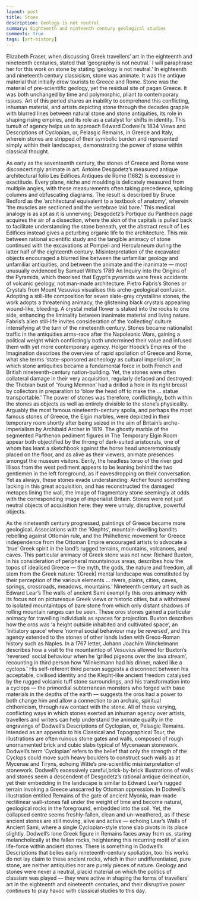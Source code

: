 ```yaml
---
layout: post
title: Stone
description: Geology is not neutral
summary: Eighteenth and ninteenth century geological studies
comments: true
tags: [art-history]
---
```

Elizabeth Fraser, when discussing Greek travellers’ art in the eighteenth and
nineteenth centuries, stated that ‘geography is not neutral.’ I will paraphrase her for this
work on stone by stating ‘geology is not neutral.’ In eighteenth and nineteenth century
classicism, stone was animate. It was the antique material that initially drew tourists to
Greece and Rome. Stone was the material of pre-scientific geology, yet the residual site of
pagan Greece. It was both unchanged by time and polymorphic, pliant to contemporary
issues. Art of this period shares an inability to comprehend this conflicting, inhuman material,
and artists depicting stone through the decades grapple with blurred lines between natural
stone and stone antiquities, its role in shaping rising empires, and its role as a catalyst for
shifts in identity. This tumult of agency helps us to approach Edward Dodwell’s 1834 Views
and Descriptions of Cyclopian, or, Pelasgic Remains, in Greece and Italy, wherein stones
are stripped of their symbolic burden and represented simply within their landscapes,
demonstrating the power of stone within classical thought.

As early as the seventeenth century, the stones of Greece and Rome were
disconcertingly animate in art. Antoine Desgodetz’s measured antique architectural folio Les
Edifices Antiques de Rome (1682) is excessive in exactitude. Every plane, niche and
moulding is delicately measured from multiple angles, with these measurements often taking
precedence, splicing columns and obfuscating diagrams. The result is described by Bruce
Redford as the ‘architectural equivalent to a textbook of anatomy’, wherein ‘the muscles are
sectioned and the vertebrae laid bare.’ This medical analogy is as apt as it is unnerving;
Desgodetz’s Portique du Pantheon page acquires the air of a dissection, where the skin of
the capitals is pulled back to facilitate understanding the stone beneath, yet the abstract
result of Les Edifices instead gives a peturbing organic life to the architecture.
This mix between rational scientific study and the tangible animacy of stone
continued with the excavations at Pompeii and Herculaneum during the latter half of the
eighteenth century. Misinterpretation of the excavated objects encouraged a blurred line
between the unfamiliar geology and unfamiliar antiquities, and between the animate and the
inanimate — most unusually evidenced by Samuel Witte’s 1789 An Inquiry into the Origins
of the Pyramids, which theorised that Egypt’s pyramids were freak accidents of volcanic
geology, not man-made architecture. Pietro Fabris’s Stones or Crystals from Mount Vesuvius
visualises this arche-geological confusion. Adopting a still-life composition for seven
slate-grey crystalline stones, the work adopts a threatening animacy, the glistening black
crystals appearing wound-like, bleeding. A crystal metal flower is staked into the rocks to
one side, enhancing the liminality between inanimate material and living nature.
Fabris’s alien still-life invites consideration of the ‘collecting’ culture intensifying at the
turn of the nineteenth century. Stones became nationalist traffic in the antiquities arms-race
after the Napoleonic Wars, gaining a political weight which conflictingly both undermined
their value and infused them with yet more contemporary agency. Holger Hoock’s Empires of
the Imagination describes the overview of rapid spoliation of Greece and Rome, what she
terms ‘state-sponsored archeology as cultural imperialism’, in which stone antiquities
became a fundamental force in both French and British nineteenth-century nation-building.
Yet, the stones were often collateral damage in their very acquisition, regularly defaced and
destroyed: the Thebian bust of ‘Young Memnon’ had a drilled a hole in its right breast by
collectors in preparation to ‘blow the head off to make the ... statue transportable.’ The
power of stones was therefore, conflictingly, both within the stones as objects as well as
entirely divisible to the stone’s physicality. Arguably the most famous nineteenth-century
spolia, and perhaps the most famous stones of Greece, the Elgin marbles, were depicted in
their temporary room shortly after being seized in the aim of Britain’s arche-imperialism by
Archibald Archer in 1819. The ghostly marble of the segmented Parthenon pediment figures
in The Temporary Elgin Room appear both objectified by the throng of dark-suited
aristocrats, one of whom has leant a sketchbook against the horse head unceremoniously
placed on the floor, and as alive as their viewers, animate presences amongst the museum
visitors. Eerily, the headless torso of the river god Illisos from the west pediment appears to
be leaning behind the two gentlemen in the left foreground, as if eavesdropping on their
conversation. Yet as always, these stones evade understanding: Archer found something
lacking in this great acquisition, and has reconstructed the damaged metopes lining the wall,
the image of fragmentary stone seemingly at odds with the corresponding image of
imperialist Britain. Stones were not just neutral objects of acquisition here: they were unruly,
disruptive, powerful objects.

As the nineteenth century progressed, paintings of Greece became more geological.
Associations with the ‘Klephts’, mountain-dwelling bandits rebelling against Ottoman rule,
and the Philhellenic movement for Greece independence from the Ottoman Empire
encouraged artists to advocate a ‘true’ Greek spirit in the land’s rugged terrains, mountains,
volcanoes, and caves. This particular animacy of Greek stone was not new: Richard Buxton,
in his consideration of peripheral mountainous areas, describes how the topos of idealised
Greece — the myth, the gods, the nature and freedom, all stem from the Greek nature:
‘[Greek] mental landscape was constituted by their perception of the various elements ...
rivers, plains, cities, caves, springs, crossroads, meadows, mountains.’ Nineteenth century
art such as Edward Lear’s The walls of ancient Sami exemplify this oros animacy with its
focus not on picturesque Greek views or historic cities, but a withdrawal to isolated
mountaintops of bare stone from which only distant shadows of rolling mountain ranges can
be seen. These oros stones gained a particular animacy for travelling individuals as spaces
for projection. Buxton describes how the oros was ‘a height outside inhabited and cultivated
space’, an ‘initiatory space’ where ‘normal social behaviour may be reversed’, and this
agency extended to the stones of other lands laden with Greco-Roman history such as
Naples. In a 1767 letter, Johann Joachim Winckelmann describes how a visit to the
mountaintop of Vesuvius allowed for Buxton’s ‘reversed’ social behaviour when he ‘grilled
pigeons over the lava stream’, recounting in third person how ‘Winkelmann had his dinner,
naked like a cyclops.’ His self-referent third person suggests a disconnect between his
acceptable, civilised identity and the Klepht-like ancient freedom catalysed by the rugged
volcanic tuff stone surroundings, and his transformation into a cyclops — the primordial
subterranean monsters who forged with base materials in the depths of the earth —
suggests the oros had a power to both change him and allow a connection to an archaic,
spiritual chthonicism, through raw contact with the stone.
All of these varying, conflicting ways in which stones exerted an inhuman agency
over artists, travellers and writers can help understand the animate quality in the engravings
of Dodwell’s Descriptions of Cyclopian, or, Pelasgic Remains. Intended as an appendix to
his Classical and Topographical Tour, the illustrations are often ruinous stone gates and
walls, composed of rough unornamented brick and cubic slabs typical of Mycenaean
stonework. Dodwell’s term ‘Cyclopian’ refers to the belief that only the strength of the
Cyclops could move such heavy boulders to construct such walls as at Mycenae and Tiryns,
echoing Witte’s pre-scientific misinterpretation of stonework. Dodwell’s excessively careful,brick-by-brick illustrations of walls and stones seem a descendent of Desgodetz’s rational
antique delineation, yet their embedding in the landscape is similar to Edward Lear’s rugged
terrain invoking a Greece unscarred by Ottoman oppression. In Dodwell’s illustration entitled
Remains of the gate of ancient Myonia, man-made rectilinear wall-stones fall under the
weight of time and become natural, geological rocks in the foreground, embedded into the
soil. Yet, the collapsed centre seems freshly-fallen, clean and un-weathered, as if these
ancient stones are still moving, alive and active — echoing Lear’s Walls of Ancient Sami,
where a single Cyclopian-style stone slab pivots in its place slightly. Dodwell’s lone Greek
figure in Remains faces away from us, staring melancholically at the fallen rocks,
heightening this recurring motif of alien life-force within ancient stones. There is something in
Dodwell’s Descriptions that belies early nineteenth-century spoliation, too: his works do not
lay claim to these ancient rocks, which in their undifferentiated, pure stone, are neither
antiquities nor are purely pieces of nature. Geology and stones were never a neutral, placid
material on which the politics of classism was played — they were active in shaping the
forms of travellers’ art in the eighteenth and nineteenth centuries, and their disruptive power
continues to play havoc with classical studies to this day.
